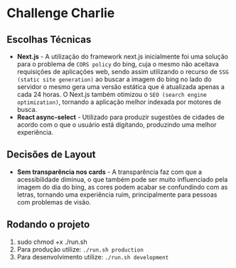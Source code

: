 # Challenge Charlie

## Escolhas Técnicas

- **Next.js** - A utilização do framework next.js inicialmente foi uma solução para o problema de `CORS policy` do bing, cuja o mesmo não aceitava requisições de aplicações web, sendo assim utilizando o recurso de `SSG (static site generation)` ao buscar a imagem do bing no lado do servidor o mesmo gera uma versão estática que é atualizada apenas a cada 24 horas. O Next.js também otimizou o `SEO (search engine optimization)`, tornando a aplicação melhor indexada por motores de busca.
- **React async-select** - Utilizado para produzir sugestões de cidades de acordo com o que o usuário está digitando, produzindo uma melhor experiência.

## Decisões de Layout

- **Sem transparência nos cards** - A transparência faz com que a acessibilidade diminua, o que também pode ser muito influenciado pela imagem do dia do bing, as cores podem acabar se confundindo com as letras, tornando uma experiência ruim, principalmente para pessoas com problemas de visão.

## Rodando o projeto

1. sudo chmod +x ./run.sh
2. Para produção utilize: `./run.sh production`
3. Para desenvolvimento utilize: `./run.sh development`
